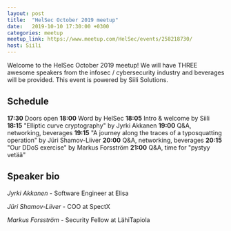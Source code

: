 ```yaml
---
layout: post
title:  "HelSec October 2019 meetup"
date:   2019-10-10 17:30:00 +0300
categories: meetup
meetup_link: https://www.meetup.com/HelSec/events/258218730/
host: Siili
---
```

Welcome to the HelSec October 2019 meetup! We will have THREE awesome speakers from the infosec / cybersecurity industry and beverages will be provided. This event is powered by Siili Solutions.

## Schedule

**17:30** Doors open
**18:00** Word by HelSec
**18:05** Intro & welcome by Siili
**18:15** "Elliptic curve cryptography" by Jyrki Akkanen
**19:00** Q&A, networking, beverages
**19:15** "A journey along the traces of a typosquatting operation" by Jüri Shamov-Liiver
**20:00** Q&A, networking, beverages
**20:15** "Our DDoS exercise" by Markus Forsström
**21:00** Q&A, time for "pystyy vetää"

## Speaker bio
*Jyrki Akkanen* - Software Engineer at Elisa

*Jüri Shamov-Liiver* - COO at SpectX

*Markus Forsström* - Security Fellow at LähiTapiola
